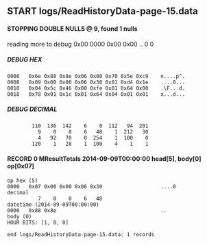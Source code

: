 ## START logs/ReadHistoryData-page-15.data
#### STOPPING DOUBLE NULLS @ 9, found 1 nulls
reading more to debug 0x00
    0000   0x00 0x00                                  ..
              0    0
##### DEBUG HEX
    0000   0x6e 0x88 0x8e 0x06 0x00 0x70 0x5e 0xc9    n....p^.
    0008   0x09 0x00 0x00 0x06 0x30 0x01 0xd4 0x1e    ....0...
    0010   0x04 0x5c 0x46 0x00 0xfe 0x01 0x64 0x00    .\F...d.
    0018   0x78 0x01 0x1c 0x01 0x64 0x04 0x01 0x01    x...d...
##### DEBUG DECIMAL
            110  136  142    6    0  112   94  201
              9    0    0    6   48    1  212   30
              4   92   70    0  254    1  100    0
            120    1   28    1  100    4    1    1
#### RECORD 0 MResultTotals 2014-09-09T00:00:00 head[5], body[0] op[0x07]

    op hex (5)
    0000   0x07 0x00 0x00 0x06 0x30                   ....0
    decimal
              7    0    0    6   48
    datetime (2014-09-09T00:00:00)
    0000   0x88 0x8e                                  ..
    body (0)
    HOUR BITS: [1, 0, 0]
`end logs/ReadHistoryData-page-15.data: 1 records`
